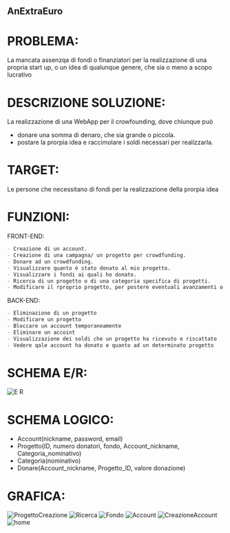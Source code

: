 AnExtraEuro
-----------

PROBLEMA:
=========
La mancata assenzqa di fondi o finanziatori per la realizzazione di una propria start up, o un idea di qualunque genere, che sia o meno a scopo lucrativo

DESCRIZIONE SOLUZIONE:
============
La realizzazione di una WebApp per il crowfounding, dove chiunque può 
+ donare una somma di denaro, che sia grande o piccola.
+ postare la prorpia idea e raccimolare i soldi necessari per realizzarla.

TARGET:
=======
Le persone che necessitano di fondi per la realizzazione della prorpia idea

FUNZIONI:
=========
FRONT-END:
``` markdown
- Creazione di un account.
- Creazione di una campagna/ un progetto per crowdfunding.
- Donare ad un crowdfunding.
- Visualizzare quanto è stato donato al mio progetto.
- Visualizzare i fondi ai quali ho donato.
- Ricerca di un progetto o di una categoria specifica di progetti.
- Modificare il rproprio progetto, per postere eventuali avanzamenti o modifiche
```
BACK-END:
``` markdown
- Eliminazione di un progetto
- Modificare un progetto
- Bloccare un account temporaneamente
- Eliminare un accoint
- Visualizzazione dei soldi che un progetto ha ricevuto e riscattato
- Vedere qale account ha donato e quanto ad un determinato progetto
```

SCHEMA E/R:
===========
![E R](https://github.com/Giorgiobon/AnExtraEuro/assets/101709335/d500f12d-046b-48d2-a8a4-4bba07eb72cf)

SCHEMA LOGICO:
==============
- Account(nickname, password, email)
- Progetto(ID, numero donatori, fondo, Account_nickname, Categoria_nominativo)
- Categoria(nominativo)
- Donare(Account_nickname, Progetto_ID, valore donazione)

GRAFICA:
========

![ProgettoCreazione](https://github.com/Giorgiobon/AnExtraEuro/assets/101709335/a991c027-e0f4-46f4-a04e-420f9b230d3e)
![Ricerca](https://github.com/Giorgiobon/AnExtraEuro/assets/101709335/be021493-f21c-4434-85ee-593f21bf3176)
![Fondo](https://github.com/Giorgiobon/AnExtraEuro/assets/101709335/9b399270-e157-40fe-b2e7-fa35d246944f)
![Account](https://github.com/Giorgiobon/AnExtraEuro/assets/101709335/68d7897a-6b31-4ae2-a3d8-21c185c52c05)
![CreazioneAccount](https://github.com/Giorgiobon/AnExtraEuro/assets/101709335/ef19a364-846e-46cd-a0c8-acf315f884de)
![home](https://github.com/Giorgiobon/AnExtraEuro/assets/101709335/1da93849-766e-4c1f-823a-2642fc5c04ff)
